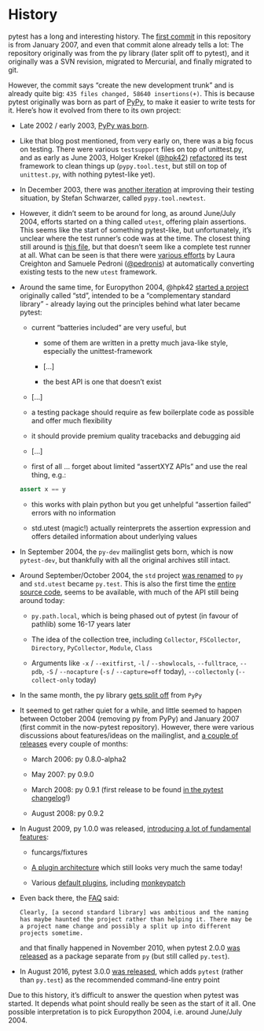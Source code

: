 # History

pytest has a long and interesting history. The [first commit](https://github.com/pytest-dev/pytest/commit/5992a8ef21424d7571305a8d7e2a3431ee7e1e23) in this repository is from January 2007, and even that commit alone already tells a lot: The repository originally was from the py library (later split off to pytest), and it originally was a SVN revision, migrated to Mercurial, and finally migrated to git.

However, the commit says “create the new development trunk” and is already quite big: `435 files changed, 58640 insertions(+)`. This is because pytest originally was born as part of [PyPy](https://www.pypy.org/), to make it easier to write tests for it. Here’s how it evolved from there to its own project:

- Late 2002 / early 2003, [PyPy was born](https://morepypy.blogspot.com/2018/09/the-first-15-years-of-pypy.html).

- Like that blog post mentioned, from very early on, there was a big focus on testing. There were various `testsupport` files on top of unittest.py, and as early as June 2003, Holger Krekel ([@hpk42](https://github.com/hpk42)) [refactored](https://mail.python.org/pipermail/pypy-dev/2003-June/000787.html) its test framework to clean things up (`pypy.tool.test`, but still on top of `unittest.py`, with nothing pytest-like yet).

- In December 2003, there was [another iteration](https://foss.heptapod.net/pypy/pypy/-/commit/02752373e1b29d89c6bb0a97e5f940caa22bdd63) at improving their testing situation, by Stefan Schwarzer, called `pypy.tool.newtest`.

- However, it didn’t seem to be around for long, as around June/July 2004, efforts started on a thing called `utest`, offering plain assertions. This seems like the start of something pytest-like, but unfortunately, it’s unclear where the test runner’s code was at the time. The closest thing still around is [this file](https://foss.heptapod.net/pypy/pypy/-/commit/0735f9ed287ec20950a7dd0a16fc10810d4f6847), but that doesn’t seem like a complete test runner at all. What can be seen is that there were [various efforts](https://foss.heptapod.net/pypy/pypy/-/commits/branch/default?utf8=%E2%9C%93&search=utest) by Laura Creighton and Samuele Pedroni ([@pedronis](https://github.com/pedronis)) at automatically converting existing tests to the new `utest` framework.

- Around the same time, for Europython 2004, @hpk42 [started a project](http://web.archive.org/web/20041020215353/http://codespeak.net/svn/user/hpk/talks/std-talk.txt) originally called “std”, intended to be a “complementary standard library” - already laying out the principles behind what later became pytest:

    - current “batteries included” are very useful, but

        - some of them are written in a pretty much java-like style, especially the unittest-framework

        - […]

        - the best API is one that doesn’t exist

    - […]

    - a testing package should require as few boilerplate code as possible and offer much flexibility

    - it should provide premium quality tracebacks and debugging aid

    - […]

    - first of all … forget about limited “assertXYZ APIs” and use the real thing, e.g.:

    ```python
    assert x == y
    ```

    - this works with plain python but you get unhelpful “assertion failed” errors with no information

    - std.utest (magic!) actually reinterprets the assertion expression and offers detailed information about underlying values

- In September 2004, the `py-dev` mailinglist gets born, which is now `pytest-dev`, but thankfully with all the original archives still intact.

- Around September/October 2004, the `std` project [was renamed](https://mail.python.org/pipermail/pypy-dev/2004-September/001565.html) to `py` and `std.utest` became `py.test`. This is also the first time the [entire source code](https://foss.heptapod.net/pypy/pypy/-/commit/42cf50c412026028e20acd23d518bd92e623ac11), seems to be available, with much of the API still being around today:

    - `py.path.local`, which is being phased out of pytest (in favour of pathlib) some 16-17 years later

    - The idea of the collection tree, including `Collector`, `FSCollector`, `Directory`, `PyCollector`, `Module`, `Class`

    - Arguments like `-x` / `--exitfirst`, `-l` / `--showlocals`, `--fulltrace`, `--pdb`, `-S` / `--nocapture` (`-s` / `--capture=off` today), `--collectonly` (`--collect-only` today)

- In the same month, the py library [gets split off](https://foss.heptapod.net/pypy/pypy/-/commit/6bdafe9203ad92eb259270b267189141c53bce33) from `PyPy`

- It seemed to get rather quiet for a while, and little seemed to happen between October 2004 (removing py from PyPy) and January 2007 (first commit in the now-pytest repository). However, there were various discussions about features/ideas on the mailinglist, and [a couple of releases](https://pypi.org/project/py/0.8.0-alpha2/#history/) every couple of months:

    - March 2006: py 0.8.0-alpha2

    - May 2007: py 0.9.0

    - March 2008: py 0.9.1 (first release to be found [in the pytest changelog](https://github.com/pytest-dev/pytest/blob/main/doc/en/changelog.rst#091)!)

    - August 2008: py 0.9.2

- In August 2009, py 1.0.0 was released, [introducing a lot of fundamental features](https://holgerkrekel.net/2009/08/04/pylib-1-0-0-released-the-testing-with-python-innovations-continue/):

    - funcargs/fixtures

    - [A plugin architecture](http://web.archive.org/web/20090629032718/https://codespeak.net/py/dist/test/extend.html) which still looks very much the same today!

    - Various [default plugins](http://web.archive.org/web/20091005181132/https://codespeak.net/py/dist/test/plugin/index.html), including [monkeypatch](http://web.archive.org/web/20091012022829/http://codespeak.net/py/dist/test/plugin/how-to/monkeypatch.html)

- Even back there, the [FAQ](http://web.archive.org/web/20091005222413/http://codespeak.net/py/dist/faq.html) said:

    ```
    Clearly, [a second standard library] was ambitious and the naming has maybe haunted the project rather than helping it. There may be a project name change and possibly a split up into different projects sometime.
    ```

    and that finally happened in November 2010, when pytest 2.0.0 [was released](https://mail.python.org/pipermail/pytest-dev/2010-November/001687.html) as a package separate from `py` (but still called `py.test`).

- In August 2016, pytest 3.0.0 [was released](https://docs.pytest.org/en/latest/changelog.html#release-3-0-0), which adds `pytest` (rather than `py.test`) as the recommended command-line entry point

Due to this history, it’s difficult to answer the question when pytest was started. It depends what point should really be seen as the start of it all. One possible interpretation is to pick Europython 2004, i.e. around June/July 2004.